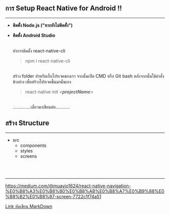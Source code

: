 ## การ Setup React Native for Android !!
---
* **ติดตั้ง Node.js ("หากยังไม่ติดตั้ง")**
* **ติดตั้ง Android Studio**

    <br>ทำการติดตั้ง react-native-cli
    > npm i react-native-cli

    <br>สร้าง folder สำหรับเก็บโปรเจคของเรา จากนั้นเปิด CMD หรือ Git bash หลังจากนั้นใช้คำสั่งข้างล่าง เพื่อสร้างโปรเจคขึ้นมานั่นเอง
    > react-native init <___projectName___>


    <br>..............เดี๋ยวมาเขียนต่อ...........

## สร้าง Structure
---

* src
  * components
  * styles
  * screens
  


<br><br>

---

https://medium.com/@muayjo1624/react-native-navigation-%E0%B8%A3%E0%B8%B0%E0%B8%AB%E0%B8%A7%E0%B9%88%E0%B8%B2%E0%B8%87-screen-7722c1f74a51

[Link หัดเขียน MarkDown]('https://www.markdownguide.org/basic-syntax/#paragraphs-1')
